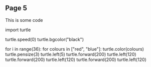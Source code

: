 ## Page 5

This is some code

import turtle

turtle.speed(0)
turtle.bgcolor("black")

for i in range(36):
    for colours in ["red", "blue"]:
        turtle.color(colours)
        turtle.pensize(3)
        turtle.left(5)
        turtle.forward(200)
        turtle.left(120)
        turtle.forward(200)
        turtle.left(120)
        turtle.forward(200)
        turtle.left(120)
        
